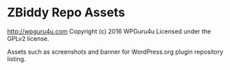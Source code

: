 # ZBiddy Repo Assets #
http://wpguru4u.com
Copyright (c) 2016 WPGuru4u
Licensed under the GPLv2 license.

Assets such as screenshots and banner for WordPress.org plugin repository listing.